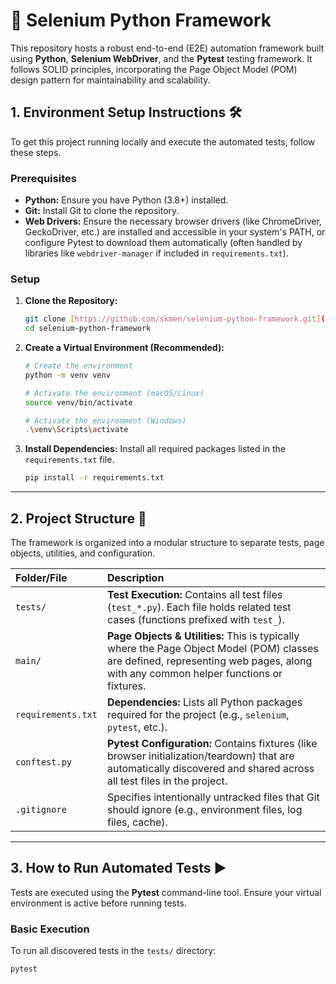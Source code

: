 # 🐍 Selenium Python Framework

This repository hosts a robust end-to-end (E2E) automation framework built using **Python**, **Selenium WebDriver**, and the **Pytest** testing framework. It follows SOLID principles, incorporating the Page Object Model (POM) design pattern for maintainability and scalability.

## 1. Environment Setup Instructions 🛠️

To get this project running locally and execute the automated tests, follow these steps.

### Prerequisites

* **Python:** Ensure you have Python (3.8+) installed.
* **Git:** Install Git to clone the repository.
* **Web Drivers:** Ensure the necessary browser drivers (like ChromeDriver, GeckoDriver, etc.) are installed and accessible in your system's PATH, or configure Pytest to download them automatically (often handled by libraries like `webdriver-manager` if included in `requirements.txt`).

### Setup

1.  **Clone the Repository:**
    ```bash
    git clone [https://github.com/skmen/selenium-python-framework.git](https://github.com/skmen/selenium-python-framework.git)
    cd selenium-python-framework
    ```

2.  **Create a Virtual Environment (Recommended):**
    ```bash
    # Create the environment
    python -m venv venv
    
    # Activate the environment (macOS/Linux)
    source venv/bin/activate
    
    # Activate the environment (Windows)
    .\venv\Scripts\activate
    ```

3.  **Install Dependencies:**
    Install all required packages listed in the `requirements.txt` file.
    ```bash
    pip install -r requirements.txt
    ```

---

## 2. Project Structure 📂

The framework is organized into a modular structure to separate tests, page objects, utilities, and configuration.

| Folder/File | Description |
| :--- | :--- |
| `tests/` | **Test Execution:** Contains all test files (`test_*.py`). Each file holds related test cases (functions prefixed with `test_`). |
| `main/` | **Page Objects & Utilities:** This is typically where the Page Object Model (POM) classes are defined, representing web pages, along with any common helper functions or fixtures. |
| `requirements.txt` | **Dependencies:** Lists all Python packages required for the project (e.g., `selenium`, `pytest`, etc.). |
| `conftest.py` | **Pytest Configuration:** Contains fixtures (like browser initialization/teardown) that are automatically discovered and shared across all test files in the project. |
| `.gitignore` | Specifies intentionally untracked files that Git should ignore (e.g., environment files, log files, cache). |

---

## 3. How to Run Automated Tests ▶️

Tests are executed using the **Pytest** command-line tool. Ensure your virtual environment is active before running tests.

### Basic Execution

To run all discovered tests in the `tests/` directory:

```bash
pytest
